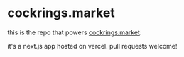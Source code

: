 # cockrings.market

this is the repo that powers [cockrings.market](https://cockrings.market).

it's a next.js app hosted on vercel. pull requests welcome!
